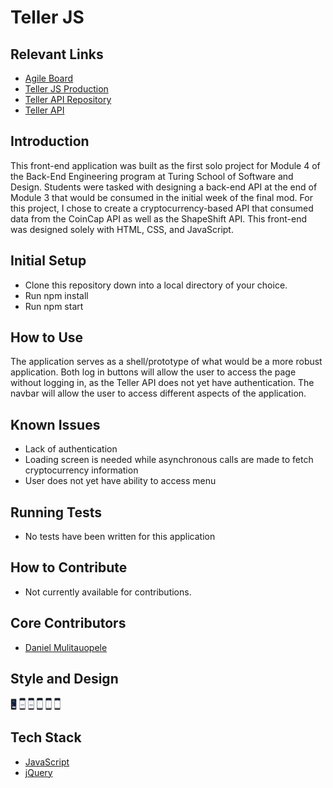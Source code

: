 # Teller JS

## Relevant Links
 * [Agile Board](https://waffle.io/DanielMulitauopele/teller-js)
 * [Teller JS Production](https://danielmulitauopele.github.io/teller-js/)
 * [Teller API Repository](https://github.com/DanielMulitauopele/teller-api)
 * [Teller API](https://guarded-reef-25579.herokuapp.com/api/v1/assets)

## Introduction

This front-end application was built as the first solo project for Module 4 of the Back-End Engineering program at Turing School of Software and Design. Students were tasked with designing a back-end API at the end of Module 3 that would be consumed in the initial week of the final mod. For this project, I chose to create a cryptocurrency-based API that consumed data from the CoinCap API as well as the ShapeShift API. This front-end was designed solely with HTML, CSS, and JavaScript.

## Initial Setup

* Clone this repository down into a local directory of your choice.
* Run npm install
* Run npm start

## How to Use

The application serves as a shell/prototype of what would be a more robust application. Both log in buttons will allow the user to access the page without logging in, as the Teller API does not yet have authentication. The navbar will allow the user to access different aspects of the application.

## Known Issues

* Lack of authentication
* Loading screen is needed while asynchronous calls are made to fetch cryptocurrency information
* User does not yet have ability to access menu

## Running Tests

* No tests have been written for this application

## How to Contribute

* Not currently available for contributions.

## Core Contributors

* [Daniel Mulitauopele](https://github.com/DanielMulitauopele)

## Style and Design

<img src="/lib/landing-page.png" title="landing-page" width="10">
<img src="/lib/log-in-page.png" title="log-in-page" width="10">
<img src="/lib/sign-up-page.png" title="sign-up-page" width="10">
<img src="/lib/assets-page.png" title="assets-page" width="10">
<img src="/lib/exchanges-page.png" title="exchanges-page" width="10">
<img src="/lib/transactions-page.png" title="transactions-page" width="10">

## Tech Stack

* [JavaScript](https://www.javascript.com/)
* [jQuery](https://jquery.com/)
